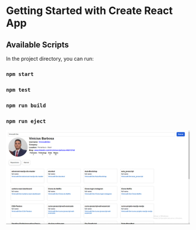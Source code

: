 # Getting Started with Create React App

## Available Scripts

In the project directory, you can run:

### `npm start`

### `npm test`

### `npm run build`

### `npm run eject`

<img src="img/img.png"/>

